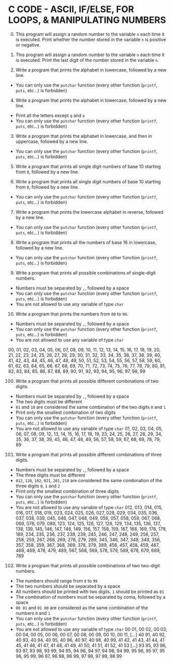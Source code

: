 # C CODE - ASCII, IF/ELSE, FOR LOOPS, & MANIPULATING NUMBERS

0. This program will assign a random number to the variable `n` each time it is
executed. Print whether the number stored in the variable `n` is positive or negative.

1. This program will assign a random number to the variable `n` each time it is
executed. Print the last digit of the number stored in the variable `n`.

2. Write a program that prints the alphabet in lowercase, followed by a new line.

  * You can only use the `putchar` function (every other function (`printf`, `puts`, etc…) is forbidden)
  
4. Write a program that prints the alphabet in lowercase, followed by a new line.

  * Print all the letters except `q` and `e`
  * You can only use the `putchar` function (every other function (`printf`, `puts`, etc…) is forbidden)

3. Write a program that prints the alphabet in lowercase, and then in uppercase,
followed by a new line.

  * You can only use the `putchar` function (every other function (`printf`, `puts`, etc…) is forbidden)
 
5. Write a program that prints all single digit numbers of base 10 starting from
`0`, followed by a new line.

6. Write a program that prints all single digit numbers of base 10 starting from
`0`, followed by a new line.

  * You can only use the `putchar` function (every other function (`printf`, `puts`, etc…) is forbidden)

7. Write a program that prints the lowercase alphabet in reverse, followed by a
new line.

  * You can only use the `putchar` function (every other function (`printf`, `puts`, etc…) is forbidden)
  
8. Write a program that prints all the numbers of base 16 in lowercase, followed
by a new line.

  * You can only use the `putchar` function (every other function (`printf`, `puts`, etc…) is forbidden)
  
9. Write a program that prints all possible combinations of single-digit numbers.

  * Numbers must be separated by `,`, followed by a space
  * You can only use the `putchar` function (every other function (`printf`, `puts`, etc…) is forbidden)
  * You are not allowed to use any variable of type `char`

10. Write a program that prints the numbers from `00` to `99`.

  * Numbers must be separated by `,`, followed by a space
  * You can only use the `putchar` function (every other function (`printf`, `puts`, etc…) is forbidden)
  * You are not allowed to use any variable of type `char`
  
00, 01, 02, 03, 04, 05, 06, 07, 08, 09, 10, 11, 12, 13, 14, 15, 16, 17, 18, 19, 20, 21, 22, 23, 24, 25, 26, 27, 28, 29, 30, 31, 32, 33, 34, 35, 36, 37, 38, 39, 40, 41, 42, 43, 44, 45, 46, 47, 48, 49, 50, 51, 52, 53, 54, 55, 56, 57, 58, 59, 60, 61, 62, 63, 64, 65, 66, 67, 68, 69, 70, 71, 72, 73, 74, 75, 76, 77, 78, 79, 80, 81, 82, 83, 84, 85, 86, 87, 88, 89, 90, 91, 92, 93, 94, 95, 96, 97, 98, 99

100. Write a program that prints all possible different combinations of two digits.

  * Numbers must be separated by `,`, followed by a space
  * The two digits must be different
  * `01` and `10` are considered the same combination of the two digits `0` and `1`
  * Print only the smallest combination of two digits
  * You can only use the `putchar` function (every other function (`printf`, `puts`, etc…) is forbidden)
  * You are not allowed to use any variable of type `char`
01, 02, 03, 04, 05, 06, 07, 08, 09, 12, 13, 14, 15, 16, 17, 18, 19, 23, 24, 25, 26, 27, 28, 29, 34, 35, 36, 37, 38, 39, 45, 46, 47, 48, 49, 56, 57, 58, 59, 67, 68, 69, 78, 79, 89

101. Write a program that prints all possible different combinations of three
digits.

  * Numbers must be separated by `,`, followed by a space
  * The three digits must be different
  * `012`, `120`, `102`, `021`, `201`, `210` are considered the same combination of the three digits `0`, `1` and `2`
  * Print only the smallest combination of three digits
  * You can only use the `putchar` function (every other function (`printf`, `puts`, etc…) is forbidden)
  * You are not allowed to use any variable of type `char`
012, 013, 014, 015, 016, 017, 018, 019, 023, 024, 025, 026, 027, 028, 029, 034, 035, 036, 037, 038, 039, 045, 046, 047, 048, 049, 056, 057, 058, 059, 067, 068, 069, 078, 079, 089, 123, 124, 125, 126, 127, 128, 129, 134, 135, 136, 137, 138, 139, 145, 146, 147, 148, 149, 156, 157, 158, 159, 167, 168, 169, 178, 179, 189, 234, 235, 236, 237, 238, 239, 245, 246, 247, 248, 249, 256, 257, 258, 259, 267, 268, 269, 278, 279, 289, 345, 346, 347, 348, 349, 356, 357, 358, 359, 367, 368, 369, 378, 379, 389, 456, 457, 458, 459, 467, 468, 469, 478, 479, 489, 567, 568, 569, 578, 579, 589, 678, 679, 689, 789

102. Write a program that prints all possible combinations of two two-digit
numbers.

  * The numbers should range from `0` to `99`
  * The two numbers should be separated by a space
  * All numbers should be printed with two digits. `1` should be printed as `01`
  * The combination of numbers must be separated by coma, followed by a space
  * `00 01` and `01 00` are considered as the same combination of the numbers `0` and `1`
  * You can only use the `putchar` function (every other function (`printf`, `puts`, etc…) is forbidden)
  * You are not allowed to use any variable of type `char`
00 01, 00 02, 00 03, 00 04, 00 05, 00 06, 00 07, 00 08, 00 09, 00 10, 00 11, [...] 40 91, 40 92, 40 93, 40 94, 40 95, 40 96, 40 97, 40 98, 40 99, 41 42, 41 43, 41 44, 41 45, 41 46, 41 47, 41 48, 41 49, 41 50, 41 51, 41 52, 41 53 [...] 93 95, 93 96, 93 97, 93 98, 93 99, 94 95, 94 96, 94 97, 94 98, 94 99, 95 96, 95 97, 95 98, 95 99, 96 97, 96 98, 96 99, 97 98, 97 99, 98 99